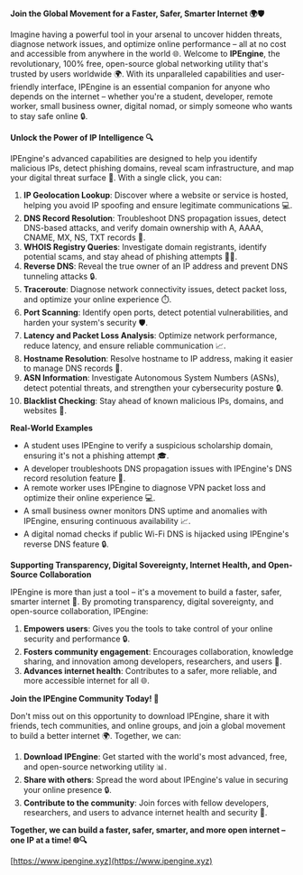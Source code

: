 **Join the Global Movement for a Faster, Safer, Smarter Internet 🌍🛡️**

Imagine having a powerful tool in your arsenal to uncover hidden threats, diagnose network issues, and optimize online performance – all at no cost and accessible from anywhere in the world 🌐. Welcome to **IPEngine**, the revolutionary, 100% free, open-source global networking utility that's trusted by users worldwide 🌍. With its unparalleled capabilities and user-friendly interface, IPEngine is an essential companion for anyone who depends on the internet – whether you're a student, developer, remote worker, small business owner, digital nomad, or simply someone who wants to stay safe online 🔒.

**Unlock the Power of IP Intelligence 🔍**

IPEngine's advanced capabilities are designed to help you identify malicious IPs, detect phishing domains, reveal scam infrastructure, and map your digital threat surface 🚨. With a single click, you can:

1. **IP Geolocation Lookup**: Discover where a website or service is hosted, helping you avoid IP spoofing and ensure legitimate communications 💻.
2. **DNS Record Resolution**: Troubleshoot DNS propagation issues, detect DNS-based attacks, and verify domain ownership with A, AAAA, CNAME, MX, NS, TXT records 🔗.
3. **WHOIS Registry Queries**: Investigate domain registrants, identify potential scams, and stay ahead of phishing attempts 🕵️‍♀️.
4. **Reverse DNS**: Reveal the true owner of an IP address and prevent DNS tunneling attacks 🔒.
5. **Traceroute**: Diagnose network connectivity issues, detect packet loss, and optimize your online experience ⏱️.
6. **Port Scanning**: Identify open ports, detect potential vulnerabilities, and harden your system's security 🛡️.
7. **Latency and Packet Loss Analysis**: Optimize network performance, reduce latency, and ensure reliable communication 📈.
8. **Hostname Resolution**: Resolve hostname to IP address, making it easier to manage DNS records 🔗.
9. **ASN Information**: Investigate Autonomous System Numbers (ASNs), detect potential threats, and strengthen your cybersecurity posture 🔒.
10. **Blacklist Checking**: Stay ahead of known malicious IPs, domains, and websites 🚫.

**Real-World Examples**

* A student uses IPEngine to verify a suspicious scholarship domain, ensuring it's not a phishing attempt 🎓.
* A developer troubleshoots DNS propagation issues with IPEngine's DNS record resolution feature 🔗.
* A remote worker uses IPEngine to diagnose VPN packet loss and optimize their online experience 💻.
* A small business owner monitors DNS uptime and anomalies with IPEngine, ensuring continuous availability 📈.
* A digital nomad checks if public Wi-Fi DNS is hijacked using IPEngine's reverse DNS feature 🔒.

**Supporting Transparency, Digital Sovereignty, Internet Health, and Open-Source Collaboration**

IPEngine is more than just a tool – it's a movement to build a faster, safer, smarter internet 🚀. By promoting transparency, digital sovereignty, and open-source collaboration, IPEngine:

1. **Empowers users**: Gives you the tools to take control of your online security and performance 🔒.
2. **Fosters community engagement**: Encourages collaboration, knowledge sharing, and innovation among developers, researchers, and users 🤝.
3. **Advances internet health**: Contributes to a safer, more reliable, and more accessible internet for all 🌐.

**Join the IPEngine Community Today! 🔗**

Don't miss out on this opportunity to download IPEngine, share it with friends, tech communities, and online groups, and join a global movement to build a better internet 🌍. Together, we can:

1. **Download IPEngine**: Get started with the world's most advanced, free, and open-source networking utility 📊.
2. **Share with others**: Spread the word about IPEngine's value in securing your online presence 🔒.
3. **Contribute to the community**: Join forces with fellow developers, researchers, and users to advance internet health and security 🚀.

**Together, we can build a faster, safer, smarter, and more open internet – one IP at a time! 🌐🔍**

[https://www.ipengine.xyz](https://www.ipengine.xyz)